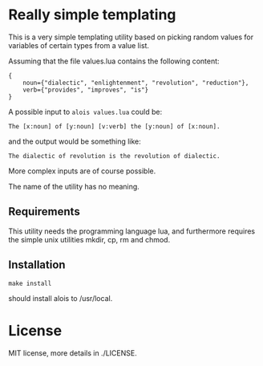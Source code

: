 Really simple templating
========================

This is a very simple templating utility based on picking random
values for variables of certain types from a value list.

Assuming that the file values.lua contains the following content:

	{
		noun={"dialectic", "enlightenment", "revolution", "reduction"},
		verb={"provides", "improves", "is"}
	}

A possible input to `alois values.lua` could be:

	The [x:noun] of [y:noun] [v:verb] the [y:noun] of [x:noun].

and the output would be something like:

	The dialectic of revolution is the revolution of dialectic.

More complex inputs are of course possible.

The name of the utility has no meaning.

Requirements
------------

This utility needs the programming language lua, and furthermore requires
the simple unix utilities mkdir, cp, rm and chmod.

Installation
------------

	make install

should install alois to /usr/local.

License
=======

MIT license, more details in ./LICENSE.
